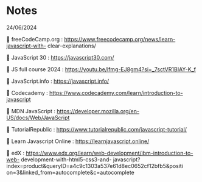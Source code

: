 # Notes

24/06/2024

 freeCodeCamp.org : https://www.freecodecamp.org/news/learn-javascript-with-
clear-explanations/

 JavaScript 30 : https://javascript30.com/

 JS full course 2024 : https://youtu.be/lfmg-EJ8gm4?si=_7sctVR1BIAY-K_f

 JavaScript.info : https://javascript.info/

 Codecademy : https://www.codecademy.com/learn/introduction-to-javascript

 MDN JavaScript : https://developer.mozilla.org/en-US/docs/Web/JavaScript

 TutorialRepublic : https://www.tutorialrepublic.com/javascript-tutorial/

 Learn Javascript Online : https://learnjavascript.online/

 edX : https://www.edx.org/learn/web-development/ibm-introduction-to-web-
development-with-html5-css3-and-
javascript?index=product&amp;queryID=a4c9c1303a537e61d8ec0652cf12bfb5&amp;positi
on=3&amp;linked_from=autocomplete&amp;c=autocomplete


